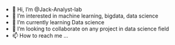 - 👋 Hi, I’m @Jack-Analyst-lab
- 👀 I’m interested in machine learning, bigdata, data science 
- 🌱 I’m currently learning Data science 
- 💞️ I’m looking to collaborate on any project in data science field
- 📫 How to reach me ...

<!---
Jack-Analyst-lab/Jack-Analyst-lab is a ✨ special ✨ repository because its `README.md` (this file) appears on your GitHub profile.
You can click the Preview link to take a look at your changes.
--->
